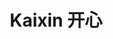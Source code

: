 ---
title: Kaixin 开心
role: Dog
avatar_filename: avatar.png
bio: ""

user_groups:
          - Mascot
---